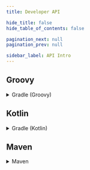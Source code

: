 ```yaml
---
title: Developer API

hide_title: false
hide_table_of_contents: false

pagination_next: null
pagination_prev: null

sidebar_label: API Intro
---
```

## Groovy
<details>
 <summary>
   Gradle (Groovy)
 </summary>

```gradle
repositories {
    maven {
        url = "https://repo.crazycrew.us/releases"
    }
}
```

```gradle
dependencies {
    compileOnly "com.badbones69.crazyenchantments:crazyenchantments-paper-api:2.1.2"
}
```
</details>

## Kotlin
<details>
 <summary>
   Gradle (Kotlin)
 </summary>

```gradle
repositories {
    maven("https://repo.crazycrew.us/releases")
}
```

```gradle
dependencies {
    compileOnly("com.badbones69.crazyenchantments", "crazyenchantments-paper-api", "2.1.2")
}
```
</details>

## Maven
<details>
 <summary>
   Maven
 </summary>

```xml
<repository>
  <id>crazycrew-releases</id>
  <url>https://repo.crazycrew.us/releases</url>
</repository>
```

```xml
<dependency>
  <groupId>com.badbones69.crazyenchantments</groupId>
  <artifactId>crazyenchantments-paper-api</artifactId>
  <version>2.1.2</version>
  <scope>provided</scope>
 </dependency>
```
</details>
